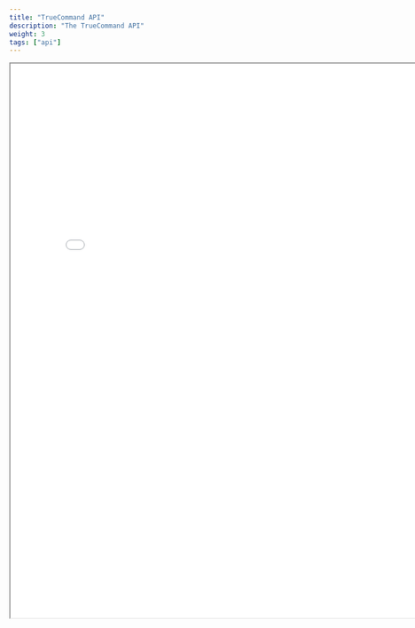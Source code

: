 ```yaml
---
title: "TrueCommand API"
description: "The TrueCommand API"
weight: 3
tags: ["api"]
---
```



<iframe id="inlineFrame"
    title="Inline Frame"
    width="800"
    height="1000"
    src="../tc-api/index.html">
</iframe>
